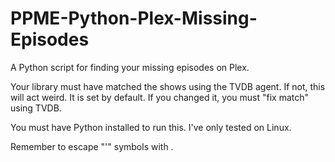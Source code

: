 # PPME-Python-Plex-Missing-Episodes
A Python script for finding your missing episodes on Plex.

Your library must have matched the shows using the TVDB agent. If not, this will act weird. It is set by default. If you changed it, you must "fix match" using TVDB.

You must have Python installed to run this. I've only tested on Linux.

Remember to escape "'" symbols with \.


